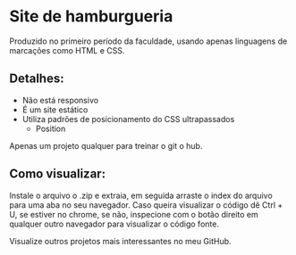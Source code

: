 # Site de hamburgueria
Produzido no primeiro período da faculdade, usando apenas linguagens de marcações como HTML e CSS.

## Detalhes: 
- Não está responsivo
- É um site estático
- Utiliza padrões de posicionamento do CSS ultrapassados
  - Position

Apenas um projeto qualquer para treinar o git o hub.

## Como visualizar:
Instale o arquivo o .zip e extraia, em seguida arraste o index do arquivo para uma aba no seu navegador.
Caso queira visualizar o código dê Ctrl + U, se estiver no chrome, se não, inspecione com o botão direito em qualquer outro navegador para visualizar o código fonte.

Visualize outros projetos mais interessantes no meu GitHub.
